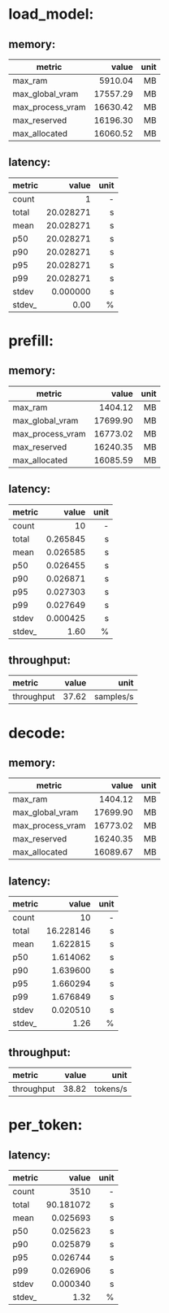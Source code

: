 # load_model:

## memory:

| metric | value | unit |
| ------ | ----: | ---: |
| max_ram          |          5910.04 | MB |
| max_global_vram  |  17557.29 | MB |
| max_process_vram | 16630.42 | MB |
| max_reserved     |     16196.30 | MB |
| max_allocated    |    16060.52 | MB |
## latency:

| metric | value        | unit   |
| :----- | -----------: |------: |
| count  |      1 |      - |
| total  |    20.028271 | s |
| mean   |     20.028271 | s |
| p50    |      20.028271 | s |
| p90    |      20.028271 | s |
| p95    |      20.028271 | s |
| p99    |      20.028271 | s |
| stdev  |    0.000000 | s |
| stdev_ | 0.00 |      % |
# prefill:

## memory:

| metric | value | unit |
| ------ | ----: | ---: |
| max_ram          |          1404.12 | MB |
| max_global_vram  |  17699.90 | MB |
| max_process_vram | 16773.02 | MB |
| max_reserved     |     16240.35 | MB |
| max_allocated    |    16085.59 | MB |
## latency:

| metric | value        | unit   |
| :----- | -----------: |------: |
| count  |      10 |      - |
| total  |    0.265845 | s |
| mean   |     0.026585 | s |
| p50    |      0.026455 | s |
| p90    |      0.026871 | s |
| p95    |      0.027303 | s |
| p99    |      0.027649 | s |
| stdev  |    0.000425 | s |
| stdev_ | 1.60 |      % |
## throughput:

| metric     |     value   |   unit |
| :--------- | --------:   | -----: |
| throughput | 37.62 | samples/s |
# decode:

## memory:

| metric | value | unit |
| ------ | ----: | ---: |
| max_ram          |          1404.12 | MB |
| max_global_vram  |  17699.90 | MB |
| max_process_vram | 16773.02 | MB |
| max_reserved     |     16240.35 | MB |
| max_allocated    |    16089.67 | MB |
## latency:

| metric | value        | unit   |
| :----- | -----------: |------: |
| count  |      10 |      - |
| total  |    16.228146 | s |
| mean   |     1.622815 | s |
| p50    |      1.614062 | s |
| p90    |      1.639600 | s |
| p95    |      1.660294 | s |
| p99    |      1.676849 | s |
| stdev  |    0.020510 | s |
| stdev_ | 1.26 |      % |
## throughput:

| metric     |     value   |   unit |
| :--------- | --------:   | -----: |
| throughput | 38.82 | tokens/s |
# per_token:

## latency:

| metric | value        | unit   |
| :----- | -----------: |------: |
| count  |      3510 |      - |
| total  |    90.181072 | s |
| mean   |     0.025693 | s |
| p50    |      0.025623 | s |
| p90    |      0.025879 | s |
| p95    |      0.026744 | s |
| p99    |      0.026906 | s |
| stdev  |    0.000340 | s |
| stdev_ | 1.32 |      % |
